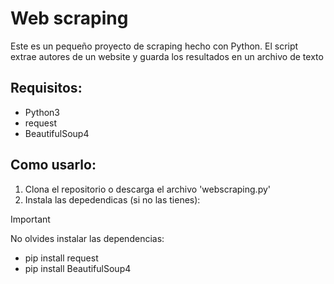 # Web scraping

Este es un pequeño proyecto de scraping hecho con Python. El script extrae autores de un website y guarda los resultados en un archivo de texto

## Requisitos:

- Python3
- request
- BeautifulSoup4

## Como usarlo:

1. Clona el repositorio o descarga el archivo 'webscraping.py'
2. Instala las depedendicas (si no las tienes):

>[!IMPORTANT]
>No olvides instalar las dependencias:

- pip install request
- pip install BeautifulSoup4

